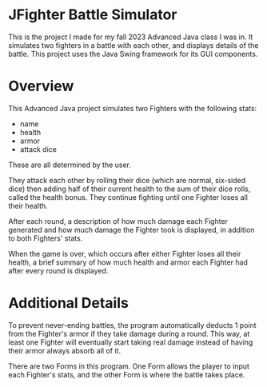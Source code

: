 # JFighter Battle Simulator
This is the project I made for my fall 2023 Advanced Java class I was in. It simulates two fighters in a battle with each other, and displays details of the battle.
This project uses the Java Swing framework for its GUI components.

# Overview
This Advanced Java project simulates two Fighters with the following stats:
* name
* health
* armor
* attack dice

These are all determined by the user.

They attack each other by rolling their dice (which are normal, six-sided dice)
then adding half of their current health to the sum of their dice rolls, called the health bonus.
They continue fighting until one Fighter loses all their health.

After each round, a description of how much damage
each Fighter generated and how much damage the Fighter took is displayed, in
addition to both Fighters' stats.

When the game is over, which occurs after either Fighter loses all their health,
a brief summary of how much health and armor each Fighter had after every round is displayed.

# Additional Details
To prevent never-ending battles, the program automatically deducts 1 point
from the Fighter's armor if they take damage during a round. This way, at least
one Fighter will eventually start taking real damage instead of having their
armor always absorb all of it.

There are two Forms in this program. One Form allows the player to input each
Fighter's stats, and the other Form is where the battle takes place.
